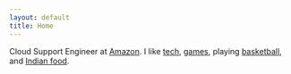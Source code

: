 ```yaml
---
layout: default
title: Home
---
```


Cloud Support Engineer at [Amazon](http://aws.amazon.com/). I like [tech](http://www.apple.com/iphone), [games](http://bit.ly/league-of-legends), playing [basketball](https://twitter.com/HistoricalPics/status/464948191063191552/photo/1), and [Indian food](http://www.cedarsonbrooklyn.com/).
